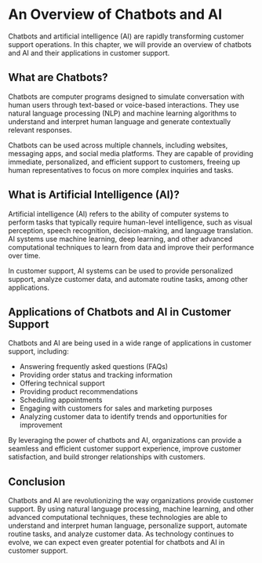An Overview of Chatbots and AI
==============================================================================

Chatbots and artificial intelligence (AI) are rapidly transforming customer support operations. In this chapter, we will provide an overview of chatbots and AI and their applications in customer support.

What are Chatbots?
------------------

Chatbots are computer programs designed to simulate conversation with human users through text-based or voice-based interactions. They use natural language processing (NLP) and machine learning algorithms to understand and interpret human language and generate contextually relevant responses.

Chatbots can be used across multiple channels, including websites, messaging apps, and social media platforms. They are capable of providing immediate, personalized, and efficient support to customers, freeing up human representatives to focus on more complex inquiries and tasks.

What is Artificial Intelligence (AI)?
-------------------------------------

Artificial intelligence (AI) refers to the ability of computer systems to perform tasks that typically require human-level intelligence, such as visual perception, speech recognition, decision-making, and language translation. AI systems use machine learning, deep learning, and other advanced computational techniques to learn from data and improve their performance over time.

In customer support, AI systems can be used to provide personalized support, analyze customer data, and automate routine tasks, among other applications.

Applications of Chatbots and AI in Customer Support
---------------------------------------------------

Chatbots and AI are being used in a wide range of applications in customer support, including:

* Answering frequently asked questions (FAQs)
* Providing order status and tracking information
* Offering technical support
* Providing product recommendations
* Scheduling appointments
* Engaging with customers for sales and marketing purposes
* Analyzing customer data to identify trends and opportunities for improvement

By leveraging the power of chatbots and AI, organizations can provide a seamless and efficient customer support experience, improve customer satisfaction, and build stronger relationships with customers.

Conclusion
----------

Chatbots and AI are revolutionizing the way organizations provide customer support. By using natural language processing, machine learning, and other advanced computational techniques, these technologies are able to understand and interpret human language, personalize support, automate routine tasks, and analyze customer data. As technology continues to evolve, we can expect even greater potential for chatbots and AI in customer support.

